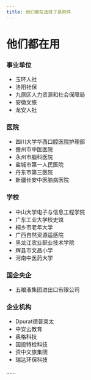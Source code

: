 ```yaml
---
title: 他们都在选择了易附件
---
```



# 他们都在用


### 事业单位

- 玉环人社
- 洛阳社保
- 九原区人力资源和社会保障局
- 安徽文旅
- 龙安人社

### 医院

- 四川大学华西口腔医院护理部
- 儋州市中医医院
- 永州市脑科医院
- 盐城市第一人民医院
- 丹东市第三医院
- 新疆长安中医脑病医院

### 学校

- 中山大学电子与信息工程学院
- 广东工业大学校史馆
- 桐乡市老年大学
- 广西自然资源遥感院
- 黑龙江农业职业技术学院
- 辉县市文昌小学
- 河南中医药大学

### 国企央企

- 五粮液集团进出口有限公司

###  企业机构

- Dpurat德普莱太
- 中安云教育
- 奥格科技
- 国投特检科技
- 资中文旅集团
- 瑞达环保科技

......
